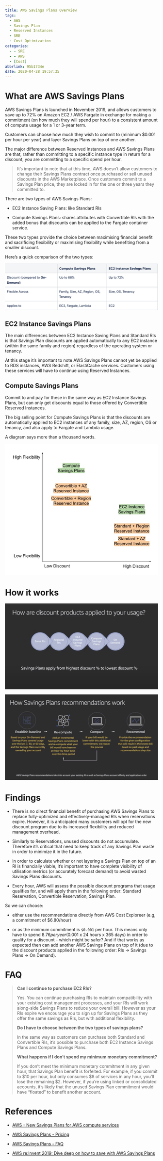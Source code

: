 ```yaml
---
title: AWS Savings Plans Overview
tags:
  - AWS
  - Savings Plan
  - Reserved Instances
  - SRE
  - Cost Optimization
categories:
  - - SRE
  - - AWS
  - [Cost]
abbrlink: 95b1734e
date: 2020-04-28 19:57:35
---
```


# What are AWS Savings Plans
AWS Savings Plans is launched in November 2019, and allows customers to save up to 72% on Amazon EC2 / AWS Fargate in exchange for making a commitment (on how much they will spend per hour) to a consistent amount of compute usage for a 1 or 3-year term. 

Customers can choose how much they wish to commit to (minimum $0.001 per hour per year) and layer Savings Plans on top of one another.

The major difference between Reserved Instances and AWS Savings Plans are that, rather than committing to a specific instance type in return for a discount, you are committing to a specific spend per hour.

> It’s important to note that at this time, AWS doesn’t allow customers to change their Savings Plans contract once purchased or sell unused discounts in the AWS Marketplace. Once customers commit to a Savings Plan price, they are locked in for the one or three years they committed to. 

There are two types of AWS Savings Plans:

- EC2 Instance Saving Plans: like Standard RIs

- Compute Savings Plans: shares attributes with Convertible RIs with the added bonus that discounts can be applied to the Fargate container service.

These two types provide the choice between maximising financial benefit and sacrificing flexibility or maximising flexibility while benefiting from a smaller discount. 

Here’s a quick comparison of the two types:

![](https://raw.githubusercontent.com/davidlu1001/davidlu1001.github.io/hexo/uPic/Gx8Hj0.png)

## EC2 Instance Savings Plans
The main differences between EC2 Instance Saving Plans and Standard RIs is that Savings Plan discounts are applied automatically to any EC2 instance (within the same family and region) regardless of the operating system or tenancy.

At this stage it’s important to note AWS Savings Plans cannot yet be applied to RDS instances, AWS Redshift, or ElastiCache services. Customers using these services will have to continue using Reserved Instances.

## Compute Savings Plans
Commit to and pay for these in the same way as EC2 Instance Savings Plans, but can only get discounts equal to those offered by Convertible Reserved Instances.

The big selling point for Compute Savings Plans is that the discounts are automatically applied to EC2 instances of any family, size, AZ, region, OS or tenancy, and also apply to Fargate and Lambda usage.

A diagram says more than a thousand words.

![](https://raw.githubusercontent.com/davidlu1001/davidlu1001.github.io/hexo/uPic/1Zwfom.jpg)

# How it works
![](https://raw.githubusercontent.com/davidlu1001/davidlu1001.github.io/hexo/uPic/GhwBkA.jpg)

![](https://raw.githubusercontent.com/davidlu1001/davidlu1001.github.io/hexo/uPic/qkNOIj.jpg)

# Findings
- There is no direct financial benefit of purchasing AWS Savings Plans to replace fully-optimized and effectively-managed RIs when reservations expire. However, it is anticipated many customers will opt for the new discount program due to its increased flexibility and reduced management overhead.

- Similarly to Reservations, unused discounts do not accumulate. Therefore it’s critical that need to keep track of any Savings Plan waste in order to minimize it in the future.

- In order to calculate whether or not layering a Savings Plan on top of an RI is financially viable, it’s important to have complete visibility of utilisation metrics (or accurately forecast demand) to avoid wasted Savings Plans discounts.

- Every hour, AWS will assess the possible discount programs that usage qualifies for, and will apply them in the following order: Standard Reservation, Convertible Reservation, Savings Plan.

So we can choose:

- either use the recommendations directly from AWS Cost Exploreer (e.g, a commitment of $6.80/hour)

- or as the minimum commitment is `$0.001` per hour. This means only have to spend $8.76 per year ($0.001 x 24 hours x 365 days) in order to qualify for a discount - which might be safer? And if that works as expected then can add another AWS Savings Plans on top of it (due to the discount products applied in the following order: RIs -> Savings Plans -> On Demand).

# FAQ
> **Can I continue to purchase EC2 RIs?**
> 
> Yes. You can continue purchasing RIs to maintain compatibility with your existing cost management processes, and your RIs will work along-side Savings Plans to reduce your overall bill. However as your RIs expire we encourage you to sign up for Savings Plans as they offer the same savings as RIs, but with additional flexibility.
> 
> **Do I have to choose between the two types of savings plans?**
> 
> In the same way as customers can purchase both Standard and Convertible RIs, it’s possible to purchase both EC2 Instance Savings Plans and Compute Savings Plans.
> 
> **What happens if I don’t spend my minimum monetary commitment?**
> 
> If you don’t meet the minimum monetary commitment in any given hour, that Savings Plan benefit is forfeited. For example, if you commit to $10 per hour, but only consumes $8 of services in any hour, you’ll lose the remaining $2. However, if you’re using linked or consolidated accounts, it’s likely that the unused Savings Plan commitment would have “floated” to benefit another account.

# References
- [AWS - New Savings Plans for AWS compute services](https://aws.amazon.com/blogs/aws/new-savings-plans-for-aws-compute-services/)

- [AWS Savings Plans - Pricing](https://aws.amazon.com/savingsplans/pricing/)

- [AWS Savings Plans - FAQ](https://aws.amazon.com/savingsplans/faq/)

- [AWS re:Invent 2019: Dive deep on how to save with AWS Savings Plans](https://www.youtube.com/watch?v=uQ9ry-9uUvo&t=1829s)